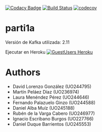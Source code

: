[![Codacy Badge](https://api.codacy.com/project/badge/Grade/2d071935778348599257de950e945dd7)](https://www.codacy.com/app/LauraMenendez/parti1a?utm_source=github.com&amp;utm_medium=referral&amp;utm_content=Arquisoft/parti1a&amp;utm_campaign=Badge_Grade)
[![Build Status](https://travis-ci.org/Arquisoft/parti1a.svg?branch=master)](https://travis-ci.org/Arquisoft/parti1a)
[![codecov](https://codecov.io/gh/Arquisoft/parti1a/branch/master/graph/badge.svg)](https://codecov.io/gh/Arquisoft/parti1a)

# parti1a

Versión de Kafka utilizada: 2.11

Ejecutar en Heroku
[![GuestUsers Heroku](https://img.shields.io/badge/View%20on-Heroku-ff69b4.svg)](http://parti1a.herokuapp.com/) 

# Authors

- David Lorenzo González (UO244795)
- Martín Peláez Díaz (UO236974)
- Laura Menéndez Pérez (UO244646)
- Fernando Palazuelo Ginzo (UO244588)
- Daniel Alba Muíz (UO245188)
- Rubén de la Varga Cabero (UO246977)
- Ignacio Escribano Burgos (UO227766)
- Daniel Duque Barrientos (UO245553)

